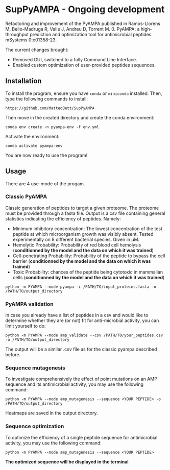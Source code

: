 # SupPyAMPA - Ongoing development

Refactoring and improvement of the PyAMPA published in Ramos-Llorens M, Bello-Madruga R, Valle J, Andreu D, Torrent M. 0. PyAMPA: a high-throughput prediction and optimization tool for antimicrobial peptides. mSystems 0:e01358-23.

The current changes brought:
- Removed GUI, switched to a fully Command Line Interface.
- Enabled custom optimization of user-provided peptides sequences.

## Installation

To install the program, ensure you have `conda` or `miniconda` installed. Then, type the following commands to install:

```
https://github.com/MatteoBett/SupPyAMPA
```

Then move in the created directory and create the conda environment:

```
conda env create -n pyampa-env -f env.yml
```

Activate the environment:

```
conda activate pyampa-env
```

You are now ready to use the program!

## Usage 

There are 4 use-mode of the progam. 

### Classic PyAMPA

Classic generation of peptides to target a given proteome. The proteome must be provided through a fasta file. Output is a csv file containing general statistics indicating the efficiency of peptides. Namely:
- Minimum inhibitory concentration: The lowest concentration of the test peptide at which microorganism growth was visibly absent. Tested experimentally on 8 different bacterial species. Given in µM.
- Hemolytic Probability: Probability of red blood cell hemolysis (**conditionned by the model and the data on which it was trained**)
- Cell-penetrating Probability: Probability of the peptide to bypass the cell barrier (**conditionned by the model and the data on which it was trained**)
- Toxic Probability: chances of the peptide being cytotoxic in mammalian cells (**conditionned by the model and the data on which it was trained**)

```
python -m PYAMPA --mode pyampa -i /PATH/TO/input_proteins.fasta -o /PATH/TO/output_directory
```

### PyAMPA validation

In case you already have a list of peptides in a csv and would like to determine whether they are (or not) fit for anti-microbial activity, you can limit yourself to do:

```
python -m PYAMPA --mode amp_validate --csv /PATH/TO/your_peptides.csv -o /PATH/TO/output_directory
```

The output will be a similar .csv file as for the classic pyampa described before.

### Sequence mutagenesis

To investigate comprehensively the effect of point mutations on an AMP sequence and its antimicrobial activity, you may use the following command:

```
python -m PYAMPA --mode amp_mutagenesis --sequence <YOUR PEPTIDE> -o /PATH/TO/output_directory
```

Heatmaps are saved in the output directory.

### Sequence optimization

To optimize the efficiency of a single peptide sequence for antimicrobial activity, you may use the following command:

```
python -m PYAMPA --mode amp_mutagenesis --sequence <YOUR PEPTIDE> 
```

**The optimized sequence will be displayed in the terminal**

